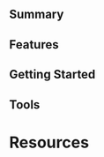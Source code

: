 <!-- See [[pkm.methods.hierarchal-notes]] for an example-->

## Summary

## Features

## Getting Started

## Tools

# Resources

